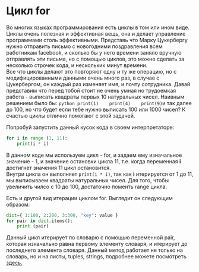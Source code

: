 # Цикл for
Во многих языках программирования есть циклы в том или ином виде. Циклы очень полезная и эффективная вещь, она и делает управление программами столь эффективными. Представь что Марку Цукербергу нужно отправить письмо с новогодними поздравления всем работникам facebook, и сколько бы у него времени заняло вручную отправлять эти письма, но с помощью циклов, это можно сделать за несколько строчек кода, и нескольких минут времени.  
Все что циклы делают это повторяют одну и ту же операцию, но с модифицированными данными очень много раз, в случае с Цукербергом, он каждый раз изменяет имя, и почту сотрудника.
Давай представим что перед тобой стоит не очень умная но трудоемкая работа - выписать квадраты первых 10 натуральных чисел. Наивным решением было бы:
``python
print(1)   
print(4)   
print(9)``и так далее до 100, но что будет если тебе нужно выписать 100 или 1000 чисел? К счастью циклы отлично помогают с этой задачей.


Попробуй запустить данный кусок кода в своем интерпретаторе:   
``` python
for i in range (1, 11):   
    print(i * i)   
```

В данном коде мы используем цикл - for, и задаем ему изначальное значение - 1, и значение остановки цикла 11, т.е. когда переменная **i** достигнет значения 11 цикл остановится.    
Внутри цикла он выполняет ```print(i * i)```, так как **i** итерируется от 1 до 11, мы выписываем квадраты натуральных чисел. Для того, чтобы увеличить чилсо с 10 до 100, достаточно поменть range цикла.


Есть и другой вид итерации циклом for. Выглядит он следующим образом:   
```python
dict={ 1:100, 2:200, 3:300, "key": value }   
for pair in dict.items():   
    print (pair)   
   ``` 
Данный цикл итерирует по словарю с помощью переменной pair, которая изначально равна первому элементу словаря, и итерирует до последнего элемента словаря.
Данный метод работает не только на словарь, но и на листы, tuples, strings, подробнее можете посмотреть <a href="https://www.tutorialsteacher.com/python/python-for-loop" target="_blank">здесь.</a>



